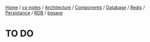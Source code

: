 [Home](https://mengxianbin.github.io) /
[cs-notes](https://mengxianbin.github.io/cs-notes/site) /
[Architecture](https://mengxianbin.github.io/cs-notes/site/Architecture) /
[Components](https://mengxianbin.github.io/cs-notes/site/Architecture/Components) /
[Database](https://mengxianbin.github.io/cs-notes/site/Architecture/Components/Database) /
[Redis](https://mengxianbin.github.io/cs-notes/site/Architecture/Components/Database/Redis) /
[Persistance](https://mengxianbin.github.io/cs-notes/site/Architecture/Components/Database/Redis/Persistance) /
[RDB](https://mengxianbin.github.io/cs-notes/site/Architecture/Components/Database/Redis/Persistance/RDB) /
[bgsave](https://mengxianbin.github.io/cs-notes/site/Architecture/Components/Database/Redis/Persistance/RDB/bgsave)

# TO DO
